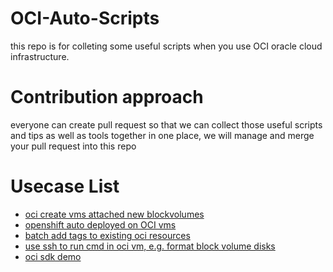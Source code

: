# OCI-Auto-Scripts
this repo is for colleting some useful scripts when you use OCI oracle cloud infrastructure.

# Contribution approach
everyone can create pull request so that we can collect those useful scripts and tips as well as tools together in one place, we will manage and merge your pull request into this repo

# Usecase List

 

- [oci create vms attached new blockvolumes](./oci%20create%20vms%20attached%20bvs)
- [openshift auto deployed on OCI vms](./openshift/README.md)
- [batch add tags to existing oci resources ](./oci%20batch%20add%20tags)
- [use ssh to run cmd in oci vm, e.g. format block volume disks](./ssh%20remote%20run%20cmd%20and%20format%20blockvolume)
- [oci sdk demo](./oci%20sdk%20demo)
